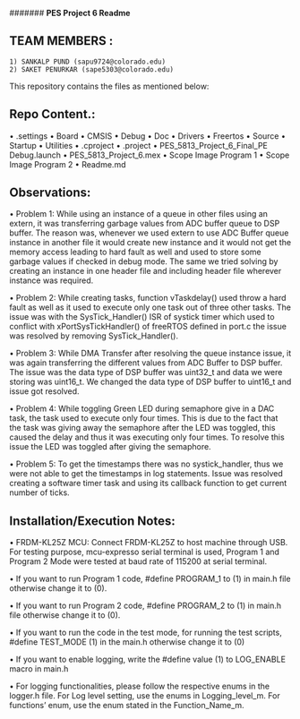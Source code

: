 
####### **PES Project 6 Readme** 


## TEAM MEMBERS :      
	1) SANKALP PUND (sapu9724@colorado.edu) 
	2) SAKET PENURKAR (sape5303@colorado.edu) 

This repository contains the files as mentioned below: 

## Repo Content.:
•	.settings
•	Board
•	CMSIS
•	Debug
•	Doc
•	Drivers
•	Freertos
•	Source
•	Startup
•	Utilities
•	.cproject
•	.project
•	PES_5813_Project_6_Final_PE Debug.launch
•	PES_5813_Project_6.mex
•	Scope Image Program 1
•	Scope Image Program 2
•	Readme.md

## Observations:

•	Problem 1: While using an instance of a queue in other files using an extern, it was transferring garbage values from ADC buffer queue to DSP buffer. The reason was, whenever we used extern to use ADC Buffer queue instance in another file it would create new instance and it would not get the memory access leading to hard fault as well and used to store some garbage values if checked in debug mode. The same we tried solving by creating an instance in one header file and including header file wherever instance was required. 

•	Problem 2: While creating tasks, function vTaskdelay() used throw a hard fault as well as it used to execute only one task out of three other tasks. The issue was with the SysTick_Handler() ISR of systick timer which used to conflict with xPortSysTickHandler() of freeRTOS defined in port.c the issue was resolved by removing SysTick_Handler(). 

•	Problem 3: While DMA Transfer after resolving the queue instance issue, it was again transferring the different values from ADC Buffer to DSP buffer. The issue was the data type of DSP buffer was uint32_t and data we were storing was uint16_t. We changed the data type of DSP buffer to uint16_t and issue got resolved.

•	Problem 4: While toggling Green LED during semaphore give in a  DAC task, the task used to execute only four times. This is due to the fact that the task was giving away the semaphore after the LED was toggled, this caused the delay and thus it was executing only four times. To resolve this issue the LED was toggled after giving the semaphore.

•	Problem 5: To get the timestamps there was no systick_handler, thus we were not able to get the timestamps in log statements. Issue was resolved creating a software timer task and using its callback function to get current number of ticks. 

## Installation/Execution Notes:

•	FRDM-KL25Z MCU: Connect FRDM-KL25Z to host machine through USB. For testing purpose,
mcu-expresso serial terminal is used, Program 1 and Program 2 Mode were tested at baud rate of 115200 at serial terminal.

•	If you want to run Program 1 code, #define PROGRAM_1 to (1) in main.h file otherwise change it to (0).


•	If you want to run Program 2 code, #define PROGRAM_2 to (1) in main.h file otherwise change it to (0).

•	If you want to run the code in the test mode, for running the test scripts, #define TEST_MODE (1) in the main.h otherwise change it to (0)

•	If you want to enable logging, write the #define value (1) to LOG_ENABLE macro in main.h

•	For logging functionalities, please follow the respective enums in the logger.h file. For Log level setting, use the enums in Logging_level_m. For functions’ enum, use the enum stated in the Function_Name_m.





